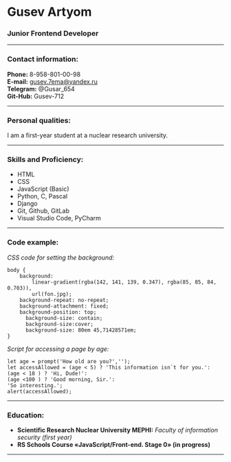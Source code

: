 # **Gusev Artyom**
### **Junior Frontend Developer**
*******
### **Contact information:**
**Phone:** 8-958-801-00-98   
**E-mail:** gusev.7ema@yandex.ru   
**Telegram:** @Gusar_654   
**Git-Hub:** Gusev-712
*******
### **Personal qualities:**
I am a first-year student at a nuclear research university.
*******
### **Skills and Proficiency:**
- HTML
- CSS
- JavaScript (Basic)
- Python, C, Pascal
- Django
- Git, Github, GitLab
- Visual Studio Code, PyCharm
*******
### **Code example:**
*CSS code for setting the background:*

```
body {
	background: 
		linear-gradient(rgba(142, 141, 139, 0.347), rgba(85, 85, 84, 0.703)), 
		url(fon.jpg);
	background-repeat: no-repeat;
	background-attachment: fixed;
	background-position: top; 
      background-size: contain;
      background-size:cover;
      background-size: 80em 45,71428571em;   
}
```

*Script for accessing a page by age:*

```
let age = prompt('How old are you?','');
let accessAllowed = (age < 5) ? 'This information isn`t for you.': 
(age < 18 ) ? 'Hi, Dude!':
(age <100 ) ? 'Good morning, Sir.':
'So interesting.';
alert(accessAllowed);
```
********

### **Education:**
- **Scientific Research Nuclear University MEPHI:** *Faculty of information security (first year)*
- **RS Schools Course «JavaScript/Front-end. Stage 0» (in progress)**
********